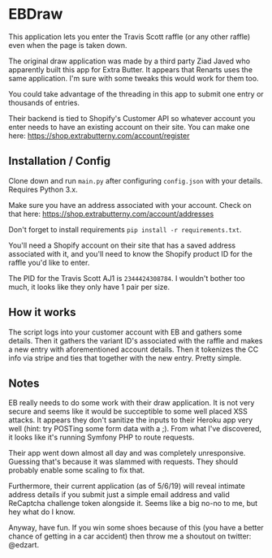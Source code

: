 # EBDraw
This application lets you enter the Travis Scott raffle (or any other raffle) even when the page is taken down.

The original draw application was made by a third party Ziad Javed who apparently built this app for Extra Butter. It appears that Renarts uses the same application. I'm sure with some tweaks this would work for them too.

You could take advantage of the threading in this app to submit one entry or thousands of entries.

Their backend is tied to Shopify's Customer API so whatever account you enter needs to have an existing account on their site. You can make one here: https://shop.extrabutterny.com/account/register

## Installation / Config
Clone down and run `main.py` after configuring `config.json` with your details. Requires Python 3.x.

Make sure you have an address associated with your account. Check on that here: https://shop.extrabutterny.com/account/addresses

Don't forget to install requirements `pip install -r requirements.txt`.

You'll need a Shopify account on their site that has a saved address associated with it, and you'll need to know the Shopify product ID for the raffle you'd like to enter.

The PID for the Travis Scott AJ1 is `2344424308784`. I wouldn't bother too much, it looks like they only have 1 pair per size.

## How it works
The script logs into your customer account with EB and gathers some details. Then it gathers the variant ID's associated with the raffle and makes a new entry with aforementioned account details. Then it tokenizes the CC info via stripe and ties that together with the new entry. Pretty simple.

## Notes
EB really needs to do some work with their draw application. It is not very secure and seems like it would be succeptible to some well placed XSS attacks. It appears they don't sanitize the inputs to their Heroku app very well (hint: try POSTing some form data with a ;). From what I've discovered, it looks like it's running Symfony PHP to route requests.

Their app went down almost all day and was completely unresponsive. Guessing that's because it was slammed with requests. They should probably enable some scaling to fix that.

Furthermore, their current application (as of 5/6/19) will reveal intimate address details if you submit just a simple email address and valid ReCaptcha challenge token alongside it. Seems like a big no-no to me, but hey what do I know.

Anyway, have fun. If you win some shoes because of this (you have a better chance of getting in a car accident) then throw me a shoutout on twitter: @edzart.
